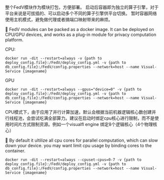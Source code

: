 整个FedV模块作为模块打包，方便部署。
启动后容器即为独立的算子引擎，对于平台来说是可拔插的、可以启动多个不同的算子引擎供平台切换。
暂时容器网络使用主机模式，避免做代理或者搞端口映射带来的麻烦。

:christmas_tree: FedV modules can be packed as a docker image. It can be deployed on CPU/GPU devices, and works as a plug-in module for privacy computation platform.

CPU:
```
docker run -dit --restart=always -v {path to deploy_config.file}:/FedV/deploy_config.yml -v {path to db_config.file}:/FedV/config.properties --network=host --name Visual-Service {imagename}
```

GPU
```
docker run -dit --restart=always --gpus="device=0" -v {path to deploy_config.file}:/FedV/deploy_config.yml -v {path to db_config.file}:/FedV/config.properties --network=host --name Visual-Service {imagename}
```

CPU模式下，由于应用了并行计算加速，默认会根据当前机器逻辑核心数创建并行线程池，会尝试吃满全部算力。建议在启动时绑定cpu核心进行限制，而不是使用时间片方式限制资源。例如一个visualfl engine 绑定8个逻辑核心（4个物理核心）

:christmas_tree: By default it ultilize all cpu cores for parallel computation, which can slow down your device. you may want limit cpu usage by binding cores to the container. 
```
docker run -dit --restart=always --cpuset-cpus=0-7 -v {path to deploy_config.file}:/FedV/deploy_config.yml -v {path to db_config.file}:/FedV/config.properties --network=host --name Visual-Service {imagename}
```
